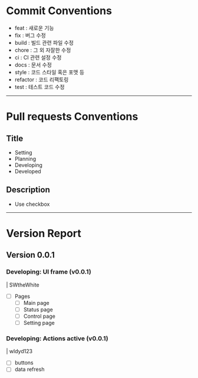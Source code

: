 # Commit Conventions

  + feat : 새로운 기능
  + fix : 버그 수정
  + build : 빌드 관련 파일 수정
  + chore : 그 외 자잘한 수정
  + ci : CI 관련 설정 수정
  + docs : 문서 수정
  + style : 코드 스타일 혹은 포맷 등
  + refactor : 코드 리팩토링
  + test : 테스트 코드 수정
---
# Pull requests Conventions
## Title
+ Setting
+ Planning
+ Developing
+ Developed
## Description
- Use checkbox
---
# Version Report

## Version 0.0.1

### Developing: UI frame (v0.0.1)
| SWtheWhite
* [ ] Pages
    * [ ] Main page
    * [ ] Status page
    * [ ] Control page
    * [ ] Setting page

### Developing: Actions active (v0.0.1)
| wldyd123
* [ ] buttons
* [ ] data refresh